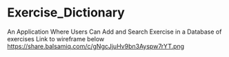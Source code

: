 # Exercise_Dictionary
 An Application Where Users Can Add and Search Exercise in a Database of exercises
 Link to wireframe below
https://share.balsamiq.com/c/gNgcJjuHv9bn3Ayspw7rYT.png
